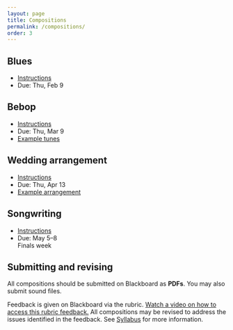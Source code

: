 ```yaml
---
layout: page
title: Compositions
permalink: /compositions/
order: 3
---
```


## Blues

* [Instructions](https://viva.pressbooks.pub/openmusictheory/chapter/blues-melodies-and-the-blues-scale/#assignments)
* Due: Thu, Feb 9

## Bebop

* [Instructions](https://viva.pressbooks.pub/openmusictheory/chapter/jazz-embellishing-chords/#assignments)
* Due: Thu, Mar 9
* [Example tunes](https://gmuedu-my.sharepoint.com/:b:/g/personal/mlavengo_gmu_edu/EWGPlGIcGJ5LincLGm0elcwBwgEaYqe-wGhiQQ82gZ6_aQ?e=ZXxIUt)

## Wedding arrangement

* [Instructions](https://gmuedu-my.sharepoint.com/:b:/g/personal/mlavengo_gmu_edu/ESezbpGaM1dKtrGedA-YX3cB0ebfepNG3qbbaLr_1sQhuA?e=ODFk9u)
* Due: Thu, Apr 13
* [Example arrangement](https://gmuedu-my.sharepoint.com/:f:/g/personal/mlavengo_gmu_edu/EsFrMTwDQvBEiaArzjdEqykB22X3Y6bgnEAnJx4R0BnOaA?e=piwhFQ)

## Songwriting

* [Instructions](https://gmuedu-my.sharepoint.com/:b:/g/personal/mlavengo_gmu_edu/Ecu9DjxumaJHlsIwz8b-Pl4BVglynGzMpofEH-p44X7Zdg?e=yj2nXD)
* Due: May 5–8<br/>Finals week

## Submitting and revising

All compositions should be submitted on Blackboard as **PDFs**. You may also submit sound files.

Feedback is given on Blackboard via the rubric. [Watch a video on how to access this rubric feedback.](https://gmuedu-my.sharepoint.com/:v:/g/personal/mlavengo_gmu_edu/EQThiI-cg1FPlNtTbaWl7NYBghj4hZeMUYlFZCWci1c7XA)
All compositions may be revised to address the issues identified in the feedback. See [Syllabus](/syllabus/#graded-projects) for more information.